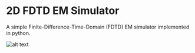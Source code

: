 # 2D FDTD EM Simulator

A simple Finite-Difference-Time-Domain (FDTD) EM simulator implemented in python.

![alt text](https://i.ibb.co/hL5xTJm/Example-2-D.png)

